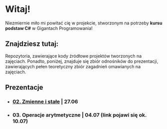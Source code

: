 # Witaj!
Niezmiernie miło mi powitać cię w projekcie, stworzonym na potrzeby **kursu podstaw C#** w Gigantach Programowania!

## Znajdziesz tutaj:
Repozytoria, zawierające kody źródłowe projektów tworzonych na zajęciach. Ponadto, poniżej, znajduje się zbiór odnośników do prezentacji, zawierających pełen teoretyczny zbiór zagadnień omawianych na zajęciach.

## Prezentacje

- ### [ 02. Zmienne i stałe](http://michcia.pl/csharp/02.zmienne_stale/02.zmienne-stale.pdf) | 27.06
- ### 03. Operacje arytmetyczne | 04.07 (link pojawi się ok. 10.07)
